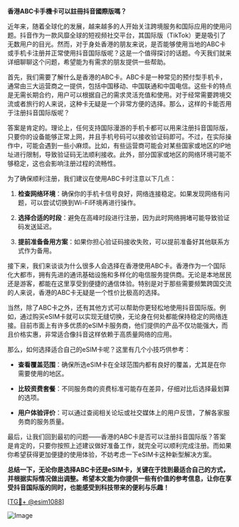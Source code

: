 **香港ABC卡手機卡可以註冊抖音國際版嗎？**

近年来，随着全球化的发展，越来越多的人开始关注跨境服务和国际应用的使用问题。抖音作为一款风靡全球的短视频社交平台，其国际版（TikTok）更是吸引了无数用户的目光。然而，对于身处香港的朋友来说，是否能够使用当地的ABC卡或手机卡注册并正常使用抖音国际版呢？这是一个值得探讨的话题。今天我们就来详细聊聊这个问题，希望能为有需求的朋友提供一些帮助。

首先，我们需要了解什么是香港的ABC卡。ABC卡是一种常见的预付型手机卡，通常由三大运营商之一提供，包括中国移动、中国联通和中国电信。这些卡的特点是无需长期合约，用户可以根据自己的需求灵活充值和使用。对于经常需要跨境交流或者旅行的人来说，这种卡无疑是一个非常方便的选择。那么，这样的卡能否用于注册抖音国际版呢？

答案是肯定的。理论上，任何支持国际漫游的手机卡都可以用来注册抖音国际版，只要你的设备能够正常上网，并且手机号码可以接收验证码即可。不过，在实际操作中，可能会遇到一些小麻烦。比如，有些运营商可能会对某些国家或地区的IP地址进行限制，导致验证码无法顺利接收。此外，部分国家或地区的网络环境可能不够稳定，这也会影响注册过程的流畅性。

为了确保顺利注册，我们建议在使用ABC卡时注意以下几点：

1. **检查网络环境**：确保你的手机卡信号良好，网络连接稳定。如果发现网络有问题，可以尝试切换到Wi-Fi环境再进行操作。
   
2. **选择合适的时段**：避免在高峰时段进行注册，因为此时网络拥堵可能导致验证码发送延迟。

3. **提前准备备用方案**：如果你担心验证码接收失败，可以提前准备好其他联系方式作为备用。

接下来，我们来谈谈为什么很多人会选择在香港使用ABC卡。香港作为一个国际化大都市，拥有先进的通讯基础设施和多样化的电信服务提供商。无论是本地居民还是游客，都能在这里享受到便捷的通信体验。特别是对于那些需要频繁跨国交流的人来说，香港的ABC卡无疑是一个性价比极高的选择。

当然，除了ABC卡之外，还有其他方式可以帮助你更轻松地使用抖音国际版。例如，通过购买eSIM卡就可以实现无缝切换，无论身在何处都能保持稳定的网络连接。目前市面上有许多优质的eSIM卡服务商，他们提供的产品不仅功能强大，而且价格实惠，非常适合像抖音这样依赖于高质量网络的应用。

那么，如何选择适合自己的eSIM卡呢？这里有几个小技巧供参考：

- **查看覆盖范围**：确保所选eSIM卡在全球范围内都有良好的覆盖，尤其是在你需要使用的地区。

- **比较资费套餐**：不同服务商的资费标准可能存在差异，仔细对比后选择最划算的选项。

- **用户体验评价**：可以通过查阅相关论坛或社交媒体上的用户反馈，了解各家服务商的服务质量。

最后，让我们回到最初的问题——香港的ABC卡是否可以注册抖音国际版？答案是肯定的，只要你按照上述建议做好准备工作，就完全可以顺利完成注册。而如果你希望获得更加便捷的使用体验，不妨考虑一下eSIM卡这种新型解决方案。

**总结一下，无论你是选择ABC卡还是eSIM卡，关键在于找到最适合自己的方式，并根据实际情况做出调整。希望本文能为你提供一些有价值的参考信息，让你在享受抖音国际版的同时，也能感受到科技带来的便利与乐趣！**

[[TG💪+ @esim1088](https://t.me/s/esim1088)]

![Image](https://i.postimg.cc/4NQfJmqS/Snipaste-2025-05-13-00-14-12.png)